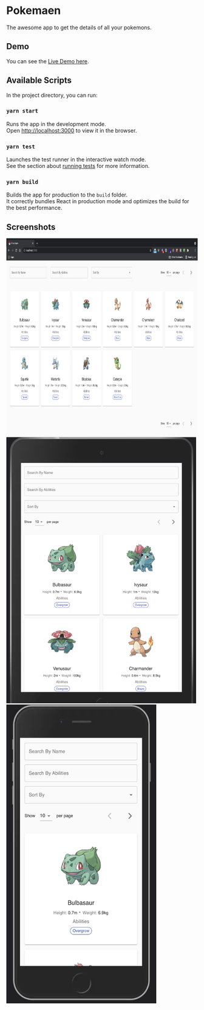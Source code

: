 # Pokemaen

The awesome app to get the details of all your pokemons.

## Demo

You can see the [Live Demo here](https://nunisa.github.io/pokemaen/).

## Available Scripts

In the project directory, you can run:

### `yarn start`

Runs the app in the development mode.\
Open [http://localhost:3000](http://localhost:3000) to view it in the browser.

### `yarn test`

Launches the test runner in the interactive watch mode.\
See the section about [running tests](https://facebook.github.io/create-react-app/docs/running-tests) for more information.

### `yarn build`

Builds the app for production to the `build` folder.\
It correctly bundles React in production mode and optimizes the build for the best performance.

## Screenshots

<img height="520" width="800" alt="desktop-view" src="public/desktop-view.png">
<img height="700" width="500" alt="desktop-view" src="public/tablet-view.png">
<img height="786" width="395" alt="desktop-view" src="public/mobile-view.png">
